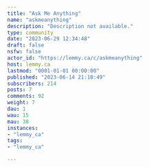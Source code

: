 ```yaml
---
title: "Ask Me Anything" 
name: "askmeanything"
description: "Description not available."
type: community
date: "2023-06-29 12:34:48"
draft: false
nsfw: false
actor_id: "https://lemmy.ca/c/askmeanything"
host: lemmy.ca
lastmod: "0001-01-01 00:00:00"
published: "2023-06-14 21:10:49"
subscribers: 214
posts: 7
comments: 92
weight: 7
dau: 1
wau: 15
mau: 38
instances:
- "lemmy_ca"
tags: 
- "lemmy_ca"

---
```

